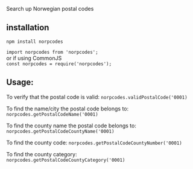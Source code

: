 
Search up Norwegian postal codes

## installation 
`npm install norpcodes`

`import norpcodes from 'norpcodes';` <br />
or if using CommonJS <br />
`const norpcodes = require('norpcodes');`



## Usage:

To verify that the postal code is valid:
`norpcodes.validPostalCode('0001)`

To find the name/city the postal code belongs to:
`norpcodes.getPostalCodeName('0001)`

To find the county name the postal code belongs to:
`norpcodes.getPostalCodeCountyName('0001)`

To find the county code:
`norpcodes.getPostalCodeCountyNumber('0001)`

To find the county category:
`norpcodes.getPostalCodeCountyCategory('0001)`





